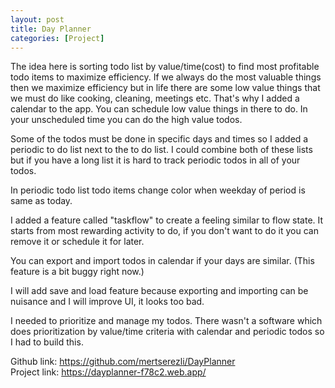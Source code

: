 ```yaml
---
layout: post
title: Day Planner
categories: [Project]
---
```

The idea here is sorting todo list by value/time(cost) to find most profitable todo items to maximize efficiency. If we always do the most valuable things then we maximize efficiency but in life there are some low value things that we must do like cooking, cleaning, meetings etc. That's why I added a calendar to the app. You can schedule low value things in there to do. In your unscheduled time you can do the high value todos. 

Some of the todos must be done in specific days and times so I added a periodic to do list next to the to do list. I could combine both of these lists but if you have a long list it is hard to track periodic todos in all of your todos. 

In periodic todo list todo items change color when weekday of period is same as today. 

I added a feature called "taskflow" to create a feeling similar to flow state. It starts from most rewarding activity to do, if you don't want to do it you can remove it or schedule it for later. 

You can export and import todos in calendar if your days are similar. (This feature is a bit buggy right now.) 

I will add save and load feature because exporting and importing can be nuisance and I will improve UI, it looks too bad. 

I needed to prioritize and manage my todos. There wasn't a software which does prioritization by value/time criteria with calendar and periodic todos so I had to build this. 

Github link: https://github.com/mertserezli/DayPlanner   
Project link: https://dayplanner-f78c2.web.app/
